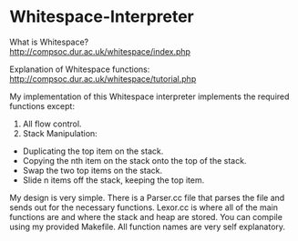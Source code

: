 Whitespace-Interpreter
======================
  
What is Whitespace?  
http://compsoc.dur.ac.uk/whitespace/index.php  
  
Explanation of Whitespace functions:  
http://compsoc.dur.ac.uk/whitespace/tutorial.php  
  
My implementation of this Whitespace interpreter implements the required functions except:  
1. All flow control.  
2. Stack Manipulation:  
* Duplicating the top item on the stack.  
* Copying the nth item on the stack onto the top of the stack.  
* Swap the two top items on the stack.  
* Slide n items off the stack, keeping the top item.  
  
My design is very simple. There is a Parser.cc file that parses the file and sends out 
for the necessary functions. Lexor.cc is where all of the main functions are and where 
the stack and heap are stored. You can compile using my provided Makefile. All function 
names are very self explanatory.